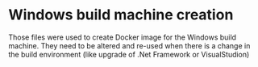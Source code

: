 # Windows build machine creation
Those files were used to create Docker image for the Windows build machine. They need to be altered and re-used when there is a change in the build environment (like upgrade of .Net Framework or VisualStudion)

